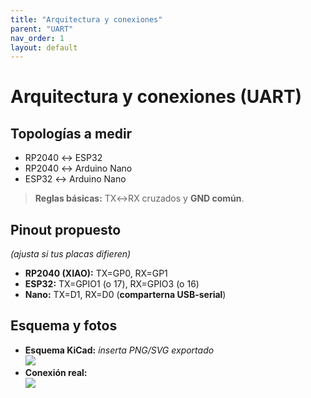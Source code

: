 ```yaml
---
title: "Arquitectura y conexiones"
parent: "UART"
nav_order: 1
layout: default
---
```


# Arquitectura y conexiones (UART)

## Topologías a medir
- RP2040 ↔ ESP32
- RP2040 ↔ Arduino Nano
- ESP32 ↔ Arduino Nano

> **Reglas básicas:** TX↔RX cruzados y **GND común**.

## Pinout propuesto
*(ajusta si tus placas difieren)*

- **RP2040 (XIAO):** TX=GP0, RX=GP1  
- **ESP32:** TX=GPIO1 (o 17), RX=GPIO3 (o 16)  
- **Nano:** TX=D1, RX=D0 (**comparterna USB-serial**)

## Esquema y fotos
- **Esquema KiCad:** *inserta PNG/SVG exportado*  
  ![](/assets/img/uart/esquemas/uart_rp2040_esp32.png)
- **Conexión real:**  
  ![](/assets/img/uart/conexiones/uart_rp2040_esp32_real.jpg)
